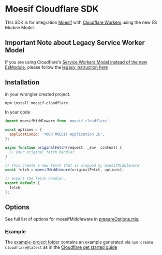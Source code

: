 # Moesif Cloudflare SDK

This SDK is for integration [Moesif](https://www.moesif.com) with [Cloudflare Workers](https://developers.cloudflare.com/workers/) using the new ES Module Model.

## Important Note about Legacy Service Worker Model

If you are using Cloudflare's [Service Workers Model instead of the new EsModule](https://developers.cloudflare.com/workers/reference/migrate-to-module-workers/),
please follow the [legacy instruction here](/legacy/README.md)

## Installation

in your wrangler created project.

```bash
npm install moesif-cloudflare
```

In your code
```javascript
import moesifMiddleware from 'moesif-cloudflare';

const options = {
  applicationId: 'YOUR MOESIF Application ID',
};

async function originalFetch(request, _env, context) {
  // your original fetch handler.
}

// this create a new fetch that is wrapped by moesifMiddleware
const fetch = moesifMiddleware(originalFetch, options);

// export the fetch handler.
export default {
  fetch
};

```

## Options

See full list of options for moesifMiddleware in [prepareOptions.mjs](/esm/src/prepareOptions.mjs);


### Example

The [example-project folder](/example-project/) contains an example generated
via `npm create cloudflare@latest` as in the [Cloudflare get started guide](https://developers.cloudflare.com/workers/get-started/guide/)

